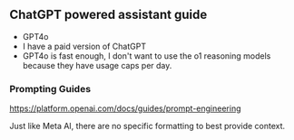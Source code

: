 ## ChatGPT powered assistant guide
- GPT4o
- I have a paid version of ChatGPT
- GPT4o is fast enough, I don't want to use the o1 reasoning models because they have usage caps per day.

### Prompting Guides
https://platform.openai.com/docs/guides/prompt-engineering

Just like Meta AI, there are no specific formatting to best provide context.